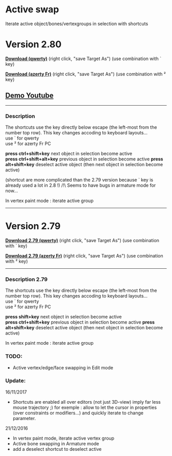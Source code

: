 # Active swap

Iterate active object/bones/vertexgroups in selection with shortcuts
<!--may behave unexpectedly in armature edit/pose mode -->

# Version 2.80

[**Download (qwerty)**](https://raw.githubusercontent.com/Pullusb/SB_ActiveSwap/master/SB_Active_swap.py) (right click, "save Target As")
(use combination with \` key)

[**Download (azerty Fr)**](https://raw.githubusercontent.com/Pullusb/SB_ActiveSwap/master/SB_Active_swap_azerty_Fr_PC.py) (right click, "save Target As")
(use combination with ² key)  

## [Demo Youtube](https://www.youtube.com/watch?v=43v5kxFkcZk)

---

### Description

The shortcuts use the key directly below escape (the left-most from the number top row). This key changes accoding to keyboard layouts...  
use \` for qwerty  
use ² for azerty Fr PC  


**press ctrl+shift+key**  next object in selection become active  
**press ctrl+shift+alt+key**  previous object in selection become active
**press alt+shift+key**  deselect active object (then next object in selection become active)

(shortcut are more complicated than the 2.79 version because \` key is already used a lot in 2.8 !)
/!\ Seems to have bugs in armature mode for now...

In vertex paint mode : iterate active group

---

# Version 2.79

[**Download 2.79 (qwerty)**](https://raw.githubusercontent.com/Pullusb/SB_ActiveSwap/master/SB_Active_swap_279.py) (right click, "save Target As")
(use combination with \` key)

[**Download 2.79 (azerty Fr)**](https://raw.githubusercontent.com/Pullusb/SB_ActiveSwap/master/SB_Active_swap_azerty_Fr_PC_279.py) (right click, "save Target As")
(use combination with ² key)  

---

### Description 2.79

The shortcuts use the key directly below escape (the left-most from the number top row). This key changes accoding to keyboard layouts...  
use \` for qwerty  
use ² for azerty Fr PC  
  
**press shift+key**  next object in selection become active  
**press ctrl+shift+key**  previous object in selection become active
**press alt+shift+key**  deselect active object (then next object in selection become active)

In vertex paint mode : iterate active group  
  
<!--Note for french:
Shortcut are for qwerty layout (since the '\`' key is easily accessible to the left hand with modifier pressed)
You must change it in source code if you are on azerty.
Someday I'll post a version with valid shortcut for french keyboard too... But what key to take ?! -->


### TODO:
- Active vertex/edge/face swapping in Edit mode

### Update:

16/11/2017
- Shortcuts are enabled all over editors (not just 3D-view) imply far less mouse trajectory ;)
for exemple : allow to let the cursor in properties (over constraints or modifiers...) and quickly iterate to change parameter.

21/12/2016

- In vertex paint mode, iterate active vertex group
- Active bone swapping in Armature mode
- add a deselect shortcut to deselect active
